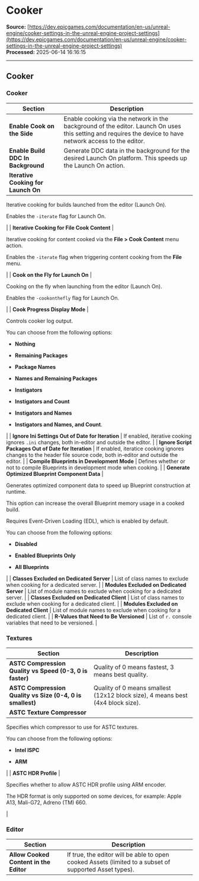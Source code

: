 # Cooker

**Source:** [https://dev.epicgames.com/documentation/en-us/unreal-engine/cooker-settings-in-the-unreal-engine-project-settings](https://dev.epicgames.com/documentation/en-us/unreal-engine/cooker-settings-in-the-unreal-engine-project-settings)  
**Processed:** 2025-06-14 16:16:15

---

## Cooker

### Cooker

| **Section** | **Description** |
| --- | --- |
| **Enable Cook on the Side** | Enable cooking via the network in the background of the editor. Launch On uses this setting and requires the device to have network access to the editor. |
| **Enable Build DDC In Background** | Generate DDC data in the background for the desired Launch On platform. This speeds up the Launch On action. |
| **Iterative Cooking for Launch On** | 
Iterative cooking for builds launched from the editor (Launch On).

Enables the `-iterate` flag for Launch On.



 |
| **Iterative Cooking for File Cook Content** | 

Iterative cooking for content cooked via the **File > Cook Content** menu action.

Enables the `-iterate` flag when triggering content cooking from the **File** menu.



 |
| **Cook on the Fly for Launch On** | 

Cooking on the fly when launching from the editor (Launch On).

Enables the `-cookonthefly` flag for Launch On.



 |
| **Cook Progress Display Mode** | 

Controls cooker log output.

You can choose from the following options:

-   **Nothing**
    
-   **Remaining Packages**
    
-   **Package Names**
    
-   **Names and Remaining Packages**
    
-   **Instigators**
    
-   **Instigators and Count**
    
-   **Instigators and Names**
    
-   **Instigators and Names, and Count**.
    



 |
| **Ignore Ini Settings Out of Date for Iteration** | If enabled, iterative cooking ignores `.ini` changes, both in-editor and outside the editor. |
| **Ignore Script Packages Out of Date for Iteration** | If enabled, iteratice cooking ignores changes to the header file source code, both in-editor and outside the editor. |
| **Compile Blueprints in Development Mode** | Defines whether or not to compile Blueprints in development mode when cooking. |
| **Generate Optimized Blueprint Component Data** | 

Generates optimized component data to speed up Blueprint construction at runtime.

This option can increase the overall Blueprint memory usage in a cooked build.

Requires Event-Driven Loading (EDL), which is enabled by default.

You can choose from the following options:

-   **Disabled**
    
-   **Enabled Blueprints Only**
    
-   **All Blueprints**
    



 |
| **Classes Excluded on Dedicated Server** | List of class names to exclude when cooking for a dedicated server. |
| **Modules Excluded on Dedicated Server** | List of module names to exclude when cooking for a dedicated server. |
| **Classes Excluded on Dedicated Client** | List of class names to exclude when cooking for a dedicated client. |
| **Modules Excluded on Dedicated Client** | List of module names to exclude when cooking for a dedicated client. |
| **R-Values that Need to Be Versioned** | List of `r.` console variables that need to be versioned. |

### Textures

| **Section** | **Description** |
| --- | --- |
| **ASTC Compression Quality vs Speed (0-3, 0 is faster)** | Quality of 0 means fastest, 3 means best quality. |
| **ASTC Compression Quality vs Size (0-4, 0 is smallest)** | Quality of 0 means smallest (12x12 block size), 4 means best (4x4 block size). |
| **ASTC Texture Compressor** | 
Specifies which compressor to use for ASTC textures.

You can choose from the following options:

-   **Intel ISPC**
    
-   **ARM**
    



 |
| **ASTC HDR Profile** | 

Specifies whether to allow ASTC HDR profile using ARM encoder.

The HDR format is only supported on some devices, for example: Apple A13, Mali-G72, Adreno (TM) 660.



 |

### Editor

| **Section** | **Description** |
| --- | --- |
| **Allow Cooked Content in the Editor** | If true, the editor will be able to open cooked Assets (limited to a subset of supported Asset types). |